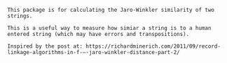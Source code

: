 
    This package is for calculating the Jaro-Winkler similarity of two strings.
    
    This is a useful way to measure how simiar a string is to a human entered string (which may have errors and transpositions).  
    
    Inspired by the post at: https://richardminerich.com/2011/09/record-linkage-algorithms-in-f-–-jaro-winkler-distance-part-2/
